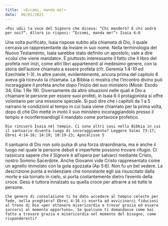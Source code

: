 ```yaml
---
title:  «Eccomi, manda me!»
date:  06/01/2021
---
```


`«Poi udii la voce del Signore che diceva: “Chi manderò? E chi andrà per noi?”. Allora io risposi: “Eccomi, manda me!”» Isaia 6:8`

Una volta purificato, Isaia rispose subito alla chiamata di Dio, il quale cercava un rappresentante da inviare in suo nome. Nella terminologia del Nuovo Testamento, Isaia sarebbe stato definito un apostolo, vale a dire «colui che viene mandato». È piuttosto interessante il fatto che il libro del profeta non inizi, come altri libri appartenenti al medesimo genere, con la storia dell’autore chiamato a essere profeta (cfr. Geremia 1:4-10 ed Ezechiele 1-3). In altre parole, evidentemente, ancora prima del capitolo 6 aveva già ricevuto la chiamata. La Bibbia ci mostra che l’incontro divino può incoraggiare il profeta anche dopo l’inizio del suo ministero (Mosè: Esodo 34; Elia: 1 Re 19). Diversamente da altre situazioni nelle quali è Dio a chiamare le persone per essere suoi profeti, in Isaia 6 il protagonista si offre volontario per una missione speciale. Si può dire che i capitoli da 1 a 5 narrano le condizioni al tempo in cui Isaia viene chiamato per la prima volta, dopo di che Dio mette in moto il suo ministero incoraggiandolo presso il tempio e riconfermandogli il mandato come portavoce profetico.

`Dio rincuorò Isaia nel tempio. Ci sono altri casi nella Bibbia in cui il santuario diventa luogo di incoraggiamento? Leggere Salmi 73:17; Ebrei 4:14-16; 14:10; 10:19-23; Apocalisse 5`

Il santuario di Dio non solo pulsa di una forza straordinaria, ma è anche il luogo nel quale le persone deboli e imperfette possono trovare rifugio. Ci rassicura sapere che il Signore è all’opera per salvarci mediante Cristo, nostro Sommo Sacerdote. Anche Giovanni vide Cristo rappresentato come un agnello immolato con la gola sgozzata (Ap 5:6). Non fu un bel vedere. La descrizione punta a evidenziare che nonostante egli sia risuscitato dalla morte e sia tornato in cielo, si porta costantemente dietro l’evento della croce. Gesù è tuttora innalzato su quella croce per attrarre a sé tutte le persone.

`Che genere di consolazione ti ha dato accedere al tempio celeste per fede, nella preghiera? Ebrei 4:16 ci esorta ad avvicinarci fiduciosi al trono di Dio «per ottenere misericordia e trovar grazia ed essere soccorsi al momento opportuno». Se qualcuno ti domandasse come hai fatto a trovare grazia e misericordia nel momento del bisogno, come risponderesti?`